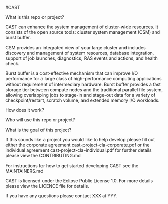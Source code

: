 #CAST

What is this repo or project?

CAST can
enhance the system management of cluster-wide resources. It consists of the
open source tools: cluster system management (CSM) and burst buffer. 

CSM provides an integrated view of your
large cluster and includes discovery and management of system resources,
database integration, support of job launches, diagnostics, RAS events and
actions, and health check. 

Burst buffer is a cost-effective
mechanism that can improve I/O performance for a large class of
high-performance computing applications without requirement of intermediary hardware. Burst buffer provides a fast storage
tier between compute nodes and the traditional parallel file system, allowing
overlapping jobs to stage-in and stage-out data for a variety of
checkpoint/restart, scratch volume, and extended memory I/O workloads. 

How does it work? 

Who will use this repo or project? 

What is the goal of this project?

If this sounds like a project you would like to help develop please fill out
either the corporate agreement cast-project-cla-corporate.pdf or the
individual agreement cast-project-cla-individual.pdf for further
details please view the CONTRIBUTING.md

For instructions for how to get started developing CAST see the MAINTAINERS.md

CAST is licensed under the Eclipse Public License 1.0. For more details please view
the LICENCE file for details.

If you have any questions please contact XXX at YYY.
